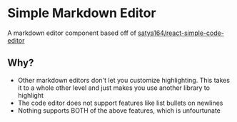 # Simple Markdown Editor

A markdown editor component based off of [satya164/react-simple-code-editor](https://github.com/satya164/react-simple-code-editor)

## Why?
- Other markdown editors don't let you customize highlighting. This takes it to a whole other level and just makes you use another library to highlight
- The code editor does not support features like list bullets on newlines
- Nothing supports BOTH of the above features, which is unfourtunate
